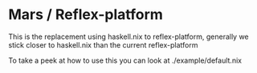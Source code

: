# Mars / Reflex-platform
This is the replacement using haskell.nix to reflex-platform, generally we
stick closer to haskell.nix than the current reflex-platform

To take a peek at how to use this you can look at ./example/default.nix

